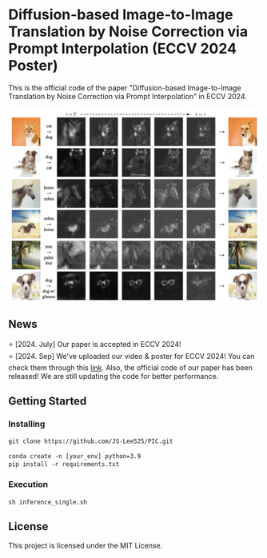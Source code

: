 # Diffusion-based Image-to-Image Translation by Noise Correction via Prompt Interpolation (ECCV 2024 Poster)

This is the official code of the paper "Diffusion-based Image-to-Image Translation by Noise Correction via Prompt Interpolation" in ECCV 2024. 

![thumbnail](assets/thumbnail.png)

## News

:star: [2024. July] Our paper is accepted in ECCV 2024! \
:star: [2024. Sep] We've uploaded our video & poster for ECCV 2024! You can check them through this [link](https://eccv.ecva.net/virtual/2024/poster/2134). Also, the official code of our paper has been released! We are still updating the code for better performance.


## Getting Started

### Installing


```
git clone https://github.com/JS-Lee525/PIC.git
```

```
conda create -n [your_env] python=3.9
pip install -r requirements.txt
```


### Execution

```
sh inference_single.sh 
```


## License

This project is licensed under the MIT License.
